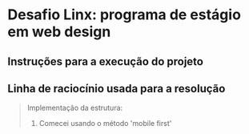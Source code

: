# Desafio Linx: programa de estágio em web design

## Instruções para a execução do projeto

## Linha de raciocínio usada para a resolução

> Implementação da estrutura:
>
> 1. Comecei usando o método 'mobile first'
